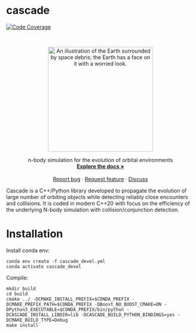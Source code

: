 cascade
=========

[![Code Coverage](https://img.shields.io/codecov/c/github/esa/cascade.svg?style=for-the-badge)](https://codecov.io/github/esa/cascade?branch=main)

<!-- PROJECT LOGO -->
<br />
<p align="center">
  <a href="https://github.com/esa/cascade">
    <img src="doc/_static/images/logo.png" alt="An illustration of the Earth surrounded by space debris; the Earth has a face on it with a worried look." width="280">
  </a>
  <p align="center">
    n-body simulation for the evolution of orbital environments
    <br />
    <a href="https://esa.github.io/cascade/index.html"><strong>Explore the docs »</strong></a>
    <br />
    <br />
    <a href="https://github.com/esa/cascade/issues/new/choose">Report bug</a>
    ·
    <a href="https://github.com/esa/cascade/issues/new/choose">Request feature</a>
    ·
    <a href="https://github.com/esa/cascade/discussions">Discuss</a>
  </p>
</p>

Cascade is a C++/Python library developed to propagate the evolution of large
number of orbiting objects while detecting reliably close encounters and
collisions. It is coded in modern C++20 with focus on the efficiency of the
underlying N-body simulation with collision/conjunction detection.

Installation
===============
Install conda env:

```
conda env create -f cascade_devel.yml
conda activate cascade_devel
```

Compile:
```
mkdir build
cd build
cmake ../ -DCMAKE_INSTALL_PREFIX=$CONDA_PREFIX -DCMAKE_PREFIX_PATH=$CONDA_PREFIX -DBoost_NO_BOOST_CMAKE=ON -DPython3_EXECUTABLE=$CONDA_PREFIX/bin/python -DCASCADE_INSTALL_LIBDIR=lib -DCASCADE_BUILD_PYTHON_BINDINGS=yes -DCMAKE_BUILD_TYPE=Debug
make install
```
